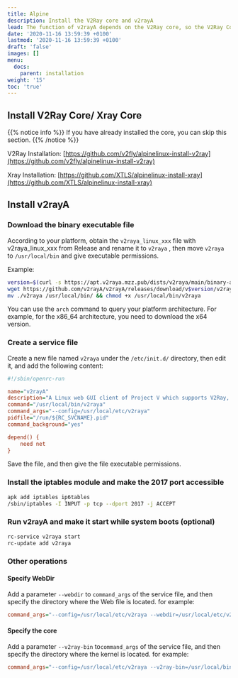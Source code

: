 ```yaml
---
title: Alpine
description: Install the V2Ray core and v2rayA
lead: The function of v2rayA depends on the V2Ray core, so the V2Ray Core needs to be installed.
date: '2020-11-16 13:59:39 +0100'
lastmod: '2020-11-16 13:59:39 +0100'
draft: 'false'
images: []
menu:
  docs:
    parent: installation
weight: '15'
toc: 'true'
---
```


## Install V2Ray Core/ Xray Core

{{% notice info %}}
If you have already installed the core, you can skip this section.
{{% /notice %}}

V2Ray Installation: [https://github.com/v2fly/alpinelinux-install-v2ray](https://github.com/v2fly/alpinelinux-install-v2ray)

Xray Installation: [https://github.com/XTLS/alpinelinux-install-xray](https://github.com/XTLS/alpinelinux-install-xray)

## Install v2rayA

### Download the binary executable file

According to your platform, obtain the <code>v2raya_linux_xxx</code> <a>file with v2raya_linux_xxx from Release</a> and rename it to `v2raya` , then move `v2raya` to `/usr/local/bin` and give executable permissions.

Example:

```bash
version=$(curl -s https://apt.v2raya.mzz.pub/dists/v2raya/main/binary-amd64/Packages|grep Version|cut -d' ' -f2)
wget https://github.com/v2rayA/v2rayA/releases/download/v$version/v2raya_linux_x64_v$version -O v2raya
mv ./v2raya /usr/local/bin/ && chmod +x /usr/local/bin/v2raya
```

You can use the `arch` command to query your platform architecture. For example, for the x86_64 architecture, you need to download the x64 version.

### Create a service file

Create a new file named `v2raya` under the `/etc/init.d/` directory, then edit it, and add the following content:

```ini
#!/sbin/openrc-run

name="v2rayA"
description="A Linux web GUI client of Project V which supports V2Ray, Xray, SS, SSR, Trojan and Pingtunnel"
command="/usr/local/bin/v2raya"
command_args="--config=/usr/local/etc/v2raya"
pidfile="/run/${RC_SVCNAME}.pid"
command_background="yes"

depend() {
    need net
}
```

Save the file, and then give the file executable permissions.

### Install the iptables module and make the 2017 port accessible

```bash
apk add iptables ip6tables
/sbin/iptables -I INPUT -p tcp --dport 2017 -j ACCEPT
```

### Run v2rayA and make it start while system boots (optional)

```bash
rc-service v2raya start
rc-update add v2raya
```

### Other operations

#### Specify WebDir

Add a parameter `--webdir`  to `command_args` of the service file, and then specify the directory where the Web file is located. for example:

```ini
command_args="--config=/usr/local/etc/v2raya --webdir=/usr/local/etc/v2raya/web"
```

#### Specify the core

Add a parameter `--v2ray-bin` to`command_args` of the service file, and then specify the directory where the kernel is located. for example:

```ini
command_args="--config=/usr/local/etc/v2raya --v2ray-bin=/usr/local/bin/xray"
```
